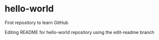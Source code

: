 # hello-world
First repository to learn GitHub

Editing README for hello-world repository using the edit-readme branch
